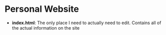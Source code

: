 # Personal Website

- **index.html**: The only place I need to actually need to edit. Contains all of the actual information on the site 
